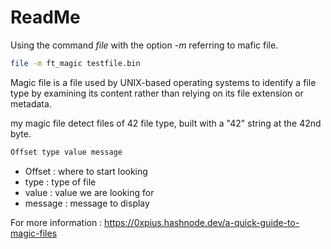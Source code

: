 # ReadMe

Using the command *file* with the option *-m* referring to mafic file.

```bash
file -m ft_magic testfile.bin
```

Magic file is a file used by UNIX-based operating systems to identify a file type by examining its content rather than relying on its file extension or metadata.

my magic file detect files of 42 file type, built with a "42" string at the 42nd byte.

```bash
Offset type value message
```
* Offset : where to start looking
* type : type of file
* value : value we are looking for
* message : message to display

For more information : https://0xpius.hashnode.dev/a-quick-guide-to-magic-files